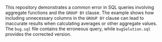 This repository demonstrates a common error in SQL queries involving aggregate functions and the `GROUP BY` clause. The example shows how including unnecessary columns in the `GROUP BY` clause can lead to inaccurate results when calculating averages or other aggregate values.  The `bug.sql` file contains the erroneous query, while `bugSolution.sql` provides the corrected version.